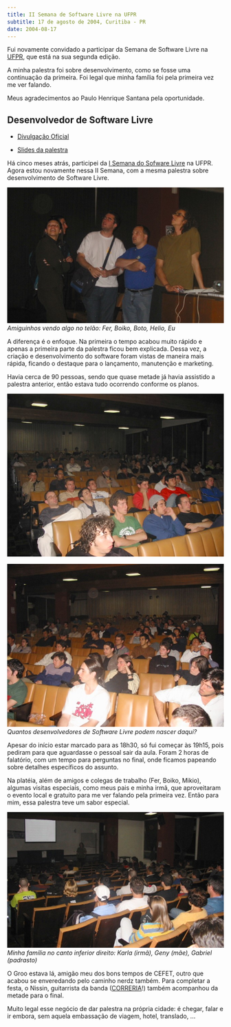```yaml
---
title: II Semana de Software Livre na UFPR
subtitle: 17 de agosto de 2004, Curitiba - PR
date: 2004-08-17
---
```


Fui novamente convidado a participar da Semana de Software
Livre na [UFPR](http://www.ufpr.br), que está na sua segunda
edição.

A minha palestra foi sobre desenvolvimento, como se fosse uma
continuação da primeira. Foi legal que minha família foi pela
primeira vez me ver falando.

Meus agradecimentos ao Paulo Henrique Santana pela
oportunidade.

## Desenvolvedor de Software Livre

* [Divulgação Oficial](http://www.inf.ufpr.br/ssl/)

* [Slides da palestra](/curso/material/desenvolvedor/)

Há cinco meses atrás, participei da [I Semana do Sofware Livre](/curso/ufpr-1/)
na UFPR. Agora estou novamente nessa II Semana, com a mesma palestra
sobre desenvolvimento de Software Livre.

![](turminha.jpg)
*Amiguinhos vendo algo no telão: Fer, Boiko, Boto, Helio, Eu*

A diferença é o enfoque. Na primeira o tempo acabou muito rápido e
apenas a primeira parte da palestra ficou bem explicada. Dessa vez, a
criação e desenvolvimento do software foram vistas de maneira mais
rápida, ficando o destaque para o lançamento, manutenção e marketing.

Havia cerca de 90 pessoas, sendo que quase metade já havia assistido a
palestra anterior, então estava tudo ocorrendo conforme os planos.

![](galera-esquerda.jpg)

![](galera-direita.jpg)
*Quantos desenvolvedores de Software Livre podem nascer daqui?*

Apesar do início estar marcado para as 18h30, só fui começar às 19h15,
pois pediram para que aguardasse o pessoal sair da aula. Foram 2 horas
de falatório, com um tempo para perguntas no final, onde ficamos
papeando sobre detalhes específicos do assunto.

Na platéia, além de amigos e colegas de trabalho (Fer, Boiko, Mikio),
algumas visitas especiais, como meus pais e minha irmã, que
aproveitaram o evento local e gratuito para me ver falando pela
primeira vez. Então para mim, essa palestra teve um sabor especial.

![](familia.jpg)
*Minha família no canto inferior direito: Karla (irmã), Geny (mãe), Gabriel (padrasto)*

O Groo estava lá, amigão meu dos bons tempos de CEFET, outro que
acabou se enveredando pelo caminho nerdz também. Para completar a
festa, o Nissin, guitarrista da banda
([CORRERIA](/correria/)!) também acompanhou da metade para o
final.

Muito legal esse negócio de dar palestra na própria cidade: é chegar,
falar e ir embora, sem aquela embassação de viagem, hotel, translado,
...
